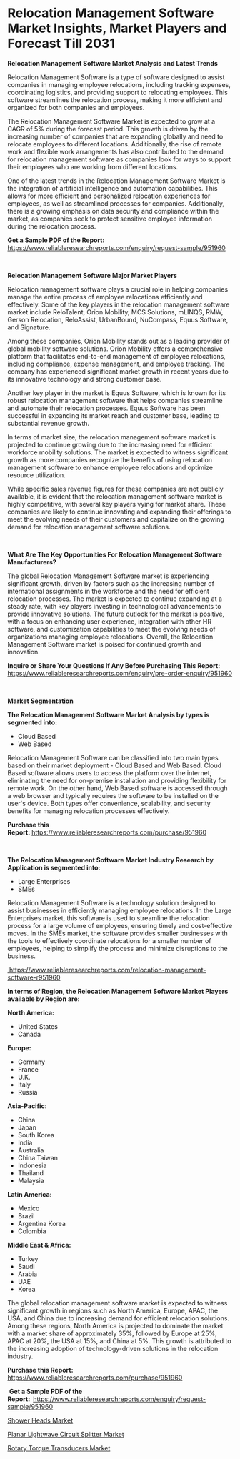 <p><h1>Relocation Management Software Market Insights, Market Players and Forecast Till 2031</h1></p><p><strong>Relocation Management Software Market Analysis and Latest Trends</strong></p>
<p><p>Relocation Management Software is a type of software designed to assist companies in managing employee relocations, including tracking expenses, coordinating logistics, and providing support to relocating employees. This software streamlines the relocation process, making it more efficient and organized for both companies and employees.</p><p>The Relocation Management Software Market is expected to grow at a CAGR of 5% during the forecast period. This growth is driven by the increasing number of companies that are expanding globally and need to relocate employees to different locations. Additionally, the rise of remote work and flexible work arrangements has also contributed to the demand for relocation management software as companies look for ways to support their employees who are working from different locations.</p><p>One of the latest trends in the Relocation Management Software Market is the integration of artificial intelligence and automation capabilities. This allows for more efficient and personalized relocation experiences for employees, as well as streamlined processes for companies. Additionally, there is a growing emphasis on data security and compliance within the market, as companies seek to protect sensitive employee information during the relocation process.</p></p>
<p><strong>Get a Sample PDF of the Report:&nbsp;</strong> <a href="https://www.reliableresearchreports.com/enquiry/request-sample/951960">https://www.reliableresearchreports.com/enquiry/request-sample/951960</a></p>
<p>&nbsp;</p>
<p><strong>Relocation Management Software Major Market Players</strong></p>
<p><p>Relocation management software plays a crucial role in helping companies manage the entire process of employee relocations efficiently and effectively. Some of the key players in the relocation management software market include ReloTalent, Orion Mobility, MCS Solutions, mLINQS, RMW, Gerson Relocation, ReloAssist, UrbanBound, NuCompass, Equus Software, and Signature.</p><p>Among these companies, Orion Mobility stands out as a leading provider of global mobility software solutions. Orion Mobility offers a comprehensive platform that facilitates end-to-end management of employee relocations, including compliance, expense management, and employee tracking. The company has experienced significant market growth in recent years due to its innovative technology and strong customer base.</p><p>Another key player in the market is Equus Software, which is known for its robust relocation management software that helps companies streamline and automate their relocation processes. Equus Software has been successful in expanding its market reach and customer base, leading to substantial revenue growth.</p><p>In terms of market size, the relocation management software market is projected to continue growing due to the increasing need for efficient workforce mobility solutions. The market is expected to witness significant growth as more companies recognize the benefits of using relocation management software to enhance employee relocations and optimize resource utilization.</p><p>While specific sales revenue figures for these companies are not publicly available, it is evident that the relocation management software market is highly competitive, with several key players vying for market share. These companies are likely to continue innovating and expanding their offerings to meet the evolving needs of their customers and capitalize on the growing demand for relocation management software solutions.</p></p>
<p>&nbsp;</p>
<p><strong>What Are The Key Opportunities For Relocation Management Software Manufacturers?</strong></p>
<p><p>The global Relocation Management Software market is experiencing significant growth, driven by factors such as the increasing number of international assignments in the workforce and the need for efficient relocation processes. The market is expected to continue expanding at a steady rate, with key players investing in technological advancements to provide innovative solutions. The future outlook for the market is positive, with a focus on enhancing user experience, integration with other HR software, and customization capabilities to meet the evolving needs of organizations managing employee relocations. Overall, the Relocation Management Software market is poised for continued growth and innovation.</p></p>
<p><strong>Inquire or Share Your Questions If Any Before Purchasing This Report:</strong> <a href="https://www.reliableresearchreports.com/enquiry/pre-order-enquiry/951960">https://www.reliableresearchreports.com/enquiry/pre-order-enquiry/951960</a></p>
<p>&nbsp;</p>
<p><strong>Market Segmentation</strong></p>
<p><strong>The Relocation Management Software Market Analysis by types is segmented into:</strong></p>
<p><ul><li>Cloud Based</li><li>Web Based</li></ul></p>
<p><p>Relocation Management Software can be classified into two main types based on their market deployment - Cloud Based and Web Based. Cloud Based software allows users to access the platform over the internet, eliminating the need for on-premise installation and providing flexibility for remote work. On the other hand, Web Based software is accessed through a web browser and typically requires the software to be installed on the user's device. Both types offer convenience, scalability, and security benefits for managing relocation processes effectively.</p></p>
<p><strong>Purchase this Report:&nbsp;</strong><a href="https://www.reliableresearchreports.com/purchase/951960">https://www.reliableresearchreports.com/purchase/951960</a></p>
<p>&nbsp;</p>
<p><strong>The Relocation Management Software Market Industry Research by Application is segmented into:</strong></p>
<p><ul><li>Large Enterprises</li><li>SMEs</li></ul></p>
<p><p>Relocation Management Software is a technology solution designed to assist businesses in efficiently managing employee relocations. In the Large Enterprises market, this software is used to streamline the relocation process for a large volume of employees, ensuring timely and cost-effective moves. In the SMEs market, the software provides smaller businesses with the tools to effectively coordinate relocations for a smaller number of employees, helping to simplify the process and minimize disruptions to the business.</p></p>
<p><a href="https://www.reliableresearchreports.com/relocation-management-software-r951960">&nbsp;https://www.reliableresearchreports.com/relocation-management-software-r951960</a></p>
<p><strong>In terms of Region, the Relocation Management Software Market Players available by Region are:</strong></p>
<p>
    <p> <strong> North America: </strong>
        <ul>
            <li>United States</li>
            <li>Canada</li>
        </ul>
        </p> 
    <p> <strong> Europe: </strong>
        <ul>
            <li>Germany</li>
            <li>France</li>
            <li>U.K.</li>
            <li>Italy</li>
            <li>Russia</li>
        </ul>
        </p> 
    <p> <strong> Asia-Pacific: </strong>
        <ul>
            <li>China</li>
            <li>Japan</li>
            <li>South Korea</li>
            <li>India</li>
            <li>Australia</li>
            <li>China Taiwan</li>
            <li>Indonesia</li>
            <li>Thailand</li>
            <li>Malaysia</li>
        </ul>
        </p> 
    <p> <strong> Latin America: </strong>
        <ul>
            <li>Mexico</li>
            <li>Brazil</li>
            <li>Argentina Korea</li>
            <li>Colombia</li>
        </ul>
        </p> 
    <p> <strong> Middle East & Africa: </strong>
        <ul>
            <li>Turkey</li>
            <li>Saudi</li>
            <li>Arabia</li>
            <li>UAE</li>
            <li>Korea</li>
        </ul>
    </p>
    </p>
<p><p>The global relocation management software market is expected to witness significant growth in regions such as North America, Europe, APAC, the USA, and China due to increasing demand for efficient relocation solutions. Among these regions, North America is projected to dominate the market with a market share of approximately 35%, followed by Europe at 25%, APAC at 20%, the USA at 15%, and China at 5%. This growth is attributed to the increasing adoption of technology-driven solutions in the relocation industry.</p></p>
<p><strong>Purchase this Report: </strong><a href="https://www.reliableresearchreports.com/purchase/951960">https://www.reliableresearchreports.com/purchase/951960</a></p>
<p>&nbsp;<strong>Get a Sample PDF of the Report:&nbsp;&nbsp;</strong><a href="https://www.reliableresearchreports.com/enquiry/request-sample/951960">https://www.reliableresearchreports.com/enquiry/request-sample/951960</a></p>
<p><strong></strong></p>
<p><p><a href="https://www.linkedin.com/pulse/shower-heads-market-trends-analysis-forecasted-period-2024-2031-snbvf?trackingId=PRde1ZCDBgKYVhGjtAa5ig%3D%3D">Shower Heads Market</a></p><p><a href="https://www.linkedin.com/pulse/planar-lightwave-circuit-splitter-market-analysis-its-cagr-yirbf?trackingId=dPhPoGpNNLCLlB1O8W36Vw%3D%3D">Planar Lightwave Circuit Splitter Market</a></p><p><a href="https://www.linkedin.com/pulse/rotary-torque-transducers-market-analysis-sze-forecasted-asauf?trackingId=4%2BycKv74QnPCU%2F5n4Ni4eg%3D%3D">Rotary Torque Transducers Market</a></p></p>